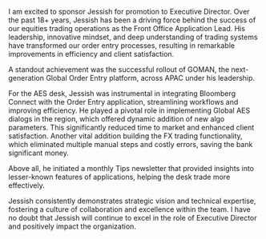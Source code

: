 I am excited to sponsor Jessish for promotion to Executive Director. Over the past 18+ years, Jessish has been a driving force behind the success of our equities trading operations as the Front Office Application Lead. His leadership, innovative mindset, and deep understanding of trading systems have transformed our order entry processes, resulting in remarkable improvements in efficiency and client satisfaction.

A standout achievement was the successful rollout of GOMAN, the next-generation Global Order Entry platform, across APAC under his leadership.

For the AES desk, Jessish was instrumental in integrating Bloomberg Connect with the Order Entry application, streamlining workflows and improving efficiency. He played a pivotal role in implementing Global AES dialogs in the region, which offered dynamic addition of new algo parameters. This significantly reduced time to market and enhanced client satisfaction. Another vital addition building the FX trading functionality, which eliminated multiple manual steps and costly errors, saving the bank significant money.

Above all, he initiated a monthly Tips newsletter that provided insights into lesser-known features of applications, helping the desk trade more effectively.

Jessish consistently demonstrates strategic vision and technical expertise, fostering a culture of collaboration and excellence within the team. I have no doubt that Jessish will continue to excel in the role of Executive Director and positively impact the organization.
